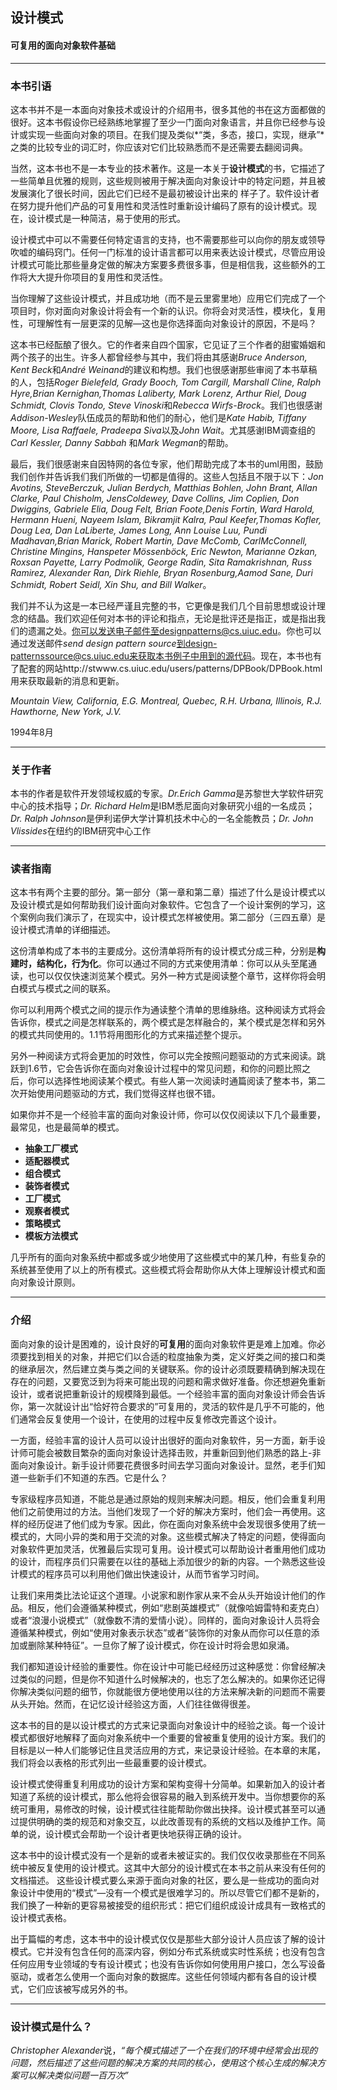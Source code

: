 ## 设计模式

#### 可复用的面向对象软件基础

---

### 本书引语

这本书并不是一本面向对象技术或设计的介绍用书，很多其他的书在这方面都做的很好。这本书假设你已经熟练地掌握了至少一门面向对象语言，并且你已经参与设计或实现一些面向对象的项目。在我们提及类似*“类，多态，接口，实现，继承”*之类的比较专业的词汇时，你应该对它们比较熟悉而不是还需要去翻阅词典。

当然，这本书也不是一本专业的技术著作。这是一本关于**设计模式**的书，它描述了一些简单且优雅的规则，这些规则被用于解决面向对象设计中的特定问题，并且被发展演化了很长时间，因此它们已经不是最初被设计出来的 样子了。软件设计者在努力提升他们产品的可复用性和灵活性时重新设计编码了原有的设计模式。现在，设计模式是一种简洁，易于使用的形式。

设计模式中可以不需要任何特定语言的支持，也不需要那些可以向你的朋友或领导吹嘘的编码窍门。任何一门标准的设计语言都可以用来表达设计模式，尽管应用设计模式可能比那些量身定做的解决方案要多费很多事，但是相信我，这些额外的工作将大大提升你项目的复用性和灵活性。

当你理解了这些设计模式，并且成功地（而不是云里雾里地）应用它们完成了一个项目时，你对面向对象设计将会有一个新的认识。你将会对灵活性，模块化，复用性，可理解性有一层更深的见解—这也是你选择面向对象设计的原因，不是吗？

这本书已经酝酿了很久。它的作者来自四个国家，它见证了三个作者的甜蜜婚姻和两个孩子的出生。许多人都曾经参与其中，我们将由其感谢*Bruce Anderson, Kent Beck*和*André Weinand*的建议和构想。我们也很感谢那些审阅了本书草稿的人，包括*Roger Bielefeld, Grady Booch, Tom Cargill, Marshall Cline, Ralph Hyre,Brian Kernighan,Thomas Laliberty, Mark Lorenz, Arthur Riel, Doug Schmidt, Clovis Tondo, Steve Vinoski*和*Rebecca Wirfs-Brock*。我们也很感谢*Addison-Wesley*队伍成员的帮助和他们的耐心，他们是*Kate Habib, Tiffany Moore, Lisa Raffaele, Pradeepa Siva*以及*John Wait*。尤其感谢IBM调查组的*Carl Kessler, Danny Sabbah* 和*Mark Wegman*的帮助。

最后，我们很感谢来自因特网的各位专家，他们帮助完成了本书的uml用图，鼓励我们创作并告诉我们我们所做的一切都是值得的。这些人包括且不限于以下：*Jon Avotins, SteveBerczuk, Julian Berdych, Matthias Bohlen, John Brant, Allan Clarke, Paul Chisholm, JensColdewey, Dave Collins, Jim Coplien, Don Dwiggins, Gabriele Elia, Doug Felt, Brian Foote,Denis Fortin, Ward Harold, Hermann Hueni, Nayeem Islam, Bikramjit Kalra, Paul Keefer,Thomas Kofler, Doug Lea, Dan LaLiberte, James Long, Ann Louise Luu, Pundi Madhavan,Brian Marick, Robert Martin, Dave McComb, CarlMcConnell, Christine Mingins, Hanspeter Mössenböck, Eric Newton, Marianne Ozkan, Roxsan Payette, Larry Podmolik, George Radin, Sita Ramakrishnan, Russ Ramirez, Alexander Ran, Dirk Riehle, Bryan Rosenburg,Aamod Sane, Duri Schmidt, Robert Seidl, Xin Shu, and Bill Walker*。

我们并不认为这是一本已经严谨且完整的书，它更像是我们几个目前思想或设计理念的结晶。我们欢迎任何对本书的评论和指点，无论是批评还是指正，或是指出我们的遗漏之处。你可以发送电子邮件至designpatterns@cs.uiuc.edu。你也可以通过发送邮件*send design pattern source*到design-patternssource@cs.uiuc.edu来获取本书例子中用到的源代码。现在，本书也有了配套的网站http://stwww.cs.uiuc.edu/users/patterns/DPBook/DPBook.html用来获取最新的消息和更新。

*Mountain View, California, E.G.*
*Montreal, Quebec, R.H.*
*Urbana, Illinois, R.J.*
*Hawthorne, New York, J.V.*

1994年8月

------

### 关于作者

本书的作者是软件开发领域权威的专家。*Dr.Erich Gamma*是苏黎世大学软件研究中心的技术指导；*Dr. Richard Helm*是IBM悉尼面向对象研究小组的一名成员；*Dr. Ralph Johnson*是伊利诺伊大学计算机技术中心的一名全能教员；*Dr. John Vlissides*在纽约的IBM研究中心工作

------

### 读者指南

这本书有两个主要的部分。第一部分（第一章和第二章）描述了什么是设计模式以及设计模式是如何帮助我们设计面向对象软件。它包含了一个设计案例的学习，这个案例向我们演示了，在现实中，设计模式怎样被使用。第二部分（三四五章）是设计模式清单的详细描述。

这份清单构成了本书的主要成分。这份清单将所有的设计模式分成三种，分别是**构建时，结构化，行为化**。你可以通过不同的方式来使用清单：你可以从头至尾通读，也可以仅仅快速浏览某个模式。另外一种方式是阅读整个章节，这样你将会明白模式与模式之间的联系。

你可以利用两个模式之间的提示作为通读整个清单的思维脉络。这种阅读方式将会告诉你，模式之间是怎样联系的，两个模式是怎样融合的，某个模式是怎样和另外的模式共同使用的。1.1节将用图形化的方式来描述整个提示。

另外一种阅读方式将会更加的时效性，你可以完全按照问题驱动的方式来阅读。跳跃到1.6节，它会告诉你在面向对象设计过程中的常见问题，和你的问题比照之后，你可以选择性地阅读某个模式。有些人第一次阅读时通篇阅读了整本书，第二次开始使用问题驱动的方式，我们觉得这样也很不错。

如果你并不是一个经验丰富的面向对象设计师，你可以仅仅阅读以下几个最重要，最常见，也是最简单的模式。

- **抽象工厂模式**
- **适配器模式**
- **组合模式**
- **装饰者模式**
- **工厂模式**
- **观察者模式**
- **策略模式**
- **模板方法模式**

几乎所有的面向对象系统中都或多或少地使用了这些模式中的某几种，有些复杂的系统甚至使用了以上的所有模式。这些模式将会帮助你从大体上理解设计模式和面向对象设计原则。

---

### 介绍

面向对象的设计是困难的，设计良好的**可复用**的面向对象软件更是难上加难。你必须要找到相关的对象，并把它们以合适的粒度抽象为类，定义好类之间的接口和类的继承层次，然后建立类与类之间的关键联系。你的设计必须既要精确到解决现在存在的问题，又要宽泛到为将来可能出现的问题和需求做好准备。你还想避免重新设计，或者说把重新设计的规模降到最低。一个经验丰富的面向对象设计师会告诉你，第一次就设计出“恰好符合要求的”可复用的，灵活的软件是几乎不可能的，他们通常会反复使用一个设计，在使用的过程中反复修改完善这个设计。

一方面，经验丰富的设计人员可以设计出很好的面向对象软件，另一方面，新手设计师可能会被数目繁杂的面向对象设计选择击败，并重新回到他们熟悉的路上-非面向对象设计。新手设计师要花费很多时间去学习面向对象设计。显然，老手们知道一些新手们不知道的东西。它是什么？

专家级程序员知道，不能总是通过原始的规则来解决问题。相反，他们会重复利用他们之前使用过的方法。当他们发现了一个好的解决方案时，他们会一再使用。这样的经历促进了他们成为专家。因此，你在面向对象系统中会发现很多使用了统一模式的，大同小异的类和用于交流的对象。这些模式解决了特定的问题，使得面向对象软件更加灵活，优雅最后实现可复用。设计模式可以帮助设计者重用他们成功的设计，而程序员们只需要在以往的基础上添加很少的新的内容。一个熟悉这些设计模式的程序员可以利用他们做出快速设计，从而节省学习时间。

让我们来用类比法论证这个道理。小说家和剧作家从来不会从头开始设计他们的作品。相反，他们会遵循某种模式，例如“悲剧英雄模式”（就像哈姆雷特和麦克白）或者“浪漫小说模式”（就像数不清的爱情小说）。同样的，面向对象设计人员将会遵循某种模式，例如“使用对象表示状态”或者“装饰你的对象从而你可以任意的添加或删除某种特征”。一旦你了解了设计模式，你在设计时将会思如泉涌。

我们都知道设计经验的重要性。你在设计中可能已经经历过这种感觉：你曾经解决过类似的问题，但是你不知道什么时候解决的，也忘了怎么解决的。如果你还记得你解决类似问题的细节，你就能很方便地使用以往的方法来解决新的问题而不需要从头开始。然而，在记忆设计经验这方面，人们往往做得很差。

这本书的目的是以设计模式的方式来记录面向对象设计中的经验之谈。每一个设计模式都很好地解释了面向对象系统中一个重要的曾被重复使用的设计方案。我们的目标是以一种人们能够记住且灵活应用的方式，来记录设计经验。在本章的末尾，我们将会以表格的形式列出一些最重要的设计模式。

设计模式使得重复利用成功的设计方案和架构变得十分简单。如果新加入的设计者知道了系统的设计模式，那么他将会很容易的融入到系统开发中。当你想要你的系统可重用，易修改的时候，设计模式往往能帮助你做出抉择。设计模式甚至可以通过提供明确的类的规范和对象交互，以此改善现有的系统的文档以及维护工作。简单的说，设计模式会帮助一个设计者更快地获得正确的设计。

这本书中的设计模式没有一个是新的或者未被证实的。我们仅仅收录那些在不同系统中被反复使用的设计模式。这其中大部分的设计模式在本书之前从来没有任何的文档描述。	这些设计模式要么来源于面向对象的社区，要么是一些成功的面向对象设计中使用的“模式”—没有一个模式是很难学习的。所以尽管它们都不是新的，我们换了一种新的更容易被接受的组织形式：把它们组织成设计成具有一致格式的设计模式表格。

出于篇幅的考虑，这本书中的设计模式仅仅是那些大部分设计人员应该了解的设计模式。它并没有包含任何的高深内容，例如分布式系统或实时性系统；也没有包含任何应用专业领域的专有设计模式；也没有告诉你如何使用用户接口，怎么写设备驱动，或者怎么使用一个面向对象的数据库。这些任何领域内都有各自的设计模式，它们应该被写成另外的书。

---

### 设计模式是什么？

*Christopher Alexander*说，*“每个模式描述了一个在我们的环境中经常会出现的问题，然后描述了这些问题的解决方案的共同的核心，使用这个核心生成的解决方案可以解决类似问题一百万次”*
